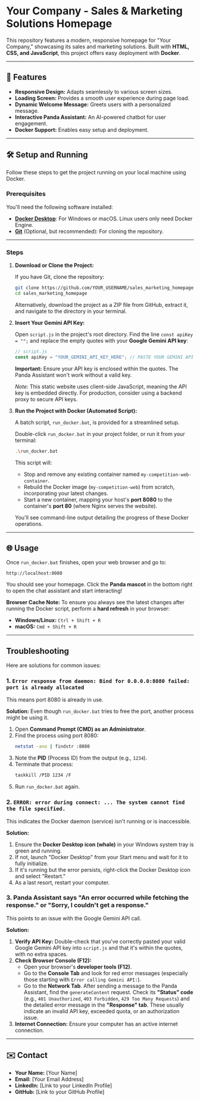 # Your Company - Sales & Marketing Solutions Homepage

This repository features a modern, responsive homepage for "Your Company," showcasing its sales and marketing solutions. Built with **HTML, CSS, and JavaScript**, this project offers easy deployment with **Docker**.

---

## 🚀 Features

- **Responsive Design:** Adapts seamlessly to various screen sizes.
- **Loading Screen:** Provides a smooth user experience during page load.
- **Dynamic Welcome Message:** Greets users with a personalized message.
- **Interactive Panda Assistant:** An AI-powered chatbot for user engagement.
- **Docker Support:** Enables easy setup and deployment.

---

## 🛠️ Setup and Running

Follow these steps to get the project running on your local machine using Docker.

### Prerequisites

You'll need the following software installed:

- **[Docker Desktop](https://www.docker.com/products/docker-desktop/)**: For Windows or macOS. Linux users only need Docker Engine.
- **[Git](https://git-scm.com/downloads)** (Optional, but recommended): For cloning the repository.

---

### Steps

1.  **Download or Clone the Project:**

    If you have Git, clone the repository:

    ```bash
    git clone https://github.com/YOUR_USERNAME/sales_marketing_homepage.git
    cd sales_marketing_homepage
    ```

    Alternatively, download the project as a ZIP file from GitHub, extract it, and navigate to the directory in your terminal.

2.  **Insert Your Gemini API Key:**

    Open `script.js` in the project's root directory. Find the line `const apiKey = "";` and replace the empty quotes with your **Google Gemini API key**:

    ```javascript
    // script.js
    const apiKey = "YOUR_GEMINI_API_KEY_HERE"; // PASTE YOUR GEMINI API KEY HERE! Example: "AIzaSyC..."
    ```

    **Important:** Ensure your API key is enclosed within the quotes. The Panda Assistant won't work without a valid key.

    _Note:_ This static website uses client-side JavaScript, meaning the API key is embedded directly. For production, consider using a backend proxy to secure API keys.

3.  **Run the Project with Docker (Automated Script):**

    A batch script, `run_docker.bat`, is provided for a streamlined setup.

    Double-click `run_docker.bat` in your project folder, or run it from your terminal:

    ```bash
    .\run_docker.bat
    ```

    This script will:

    - Stop and remove any existing container named `my-competition-web-container`.
    - Rebuild the Docker image (`my-competition-web`) from scratch, incorporating your latest changes.
    - Start a new container, mapping your host's **port 8080** to the container's **port 80** (where Nginx serves the website).

    You'll see command-line output detailing the progress of these Docker operations.

---

## 🌐 Usage

Once `run_docker.bat` finishes, open your web browser and go to:

```
http://localhost:8080
```

You should see your homepage. Click the **Panda mascot** in the bottom right to open the chat assistant and start interacting\!

**Browser Cache Note:** To ensure you always see the latest changes after running the Docker script, perform a **hard refresh** in your browser:

- **Windows/Linux:** `Ctrl + Shift + R`
- **macOS:** `Cmd + Shift + R`

---

## Troubleshooting

Here are solutions for common issues:

### 1\. `Error response from daemon: Bind for 0.0.0.0:8080 failed: port is already allocated`

This means port 8080 is already in use.

**Solution:**
Even though `run_docker.bat` tries to free the port, another process might be using it.

1.  Open **Command Prompt (CMD) as an Administrator**.
2.  Find the process using port 8080:
    ```bash
    netstat -ano | findstr :8080
    ```
3.  Note the **PID** (Process ID) from the output (e.g., `1234`).
4.  Terminate that process:
    ```bash
    taskkill /PID 1234 /F
    ```
5.  Run `run_docker.bat` again.

### 2\. `ERROR: error during connect: ... The system cannot find the file specified.`

This indicates the Docker daemon (service) isn't running or is inaccessible.

**Solution:**

1.  Ensure the **Docker Desktop icon (whale)** in your Windows system tray is green and running.
2.  If not, launch "Docker Desktop" from your Start menu and wait for it to fully initialize.
3.  If it's running but the error persists, right-click the Docker Desktop icon and select "Restart."
4.  As a last resort, restart your computer.

### 3\. Panda Assistant says "An error occurred while fetching the response." or "Sorry, I couldn't get a response."

This points to an issue with the Google Gemini API call.

**Solution:**

1.  **Verify API Key:** Double-check that you've correctly pasted your valid Google Gemini API key into `script.js` and that it's within the quotes, with no extra spaces.
2.  **Check Browser Console (F12):**
    - Open your browser's **developer tools (F12)**.
    - Go to the **Console Tab** and look for red error messages (especially those starting with `Error calling Gemini API:`).
    - Go to the **Network Tab**. After sending a message to the Panda Assistant, find the `generateContent` request. Check its **"Status" code** (e.g., `401 Unauthorized`, `403 Forbidden`, `429 Too Many Requests`) and the detailed error message in the **"Response" tab**. These usually indicate an invalid API key, exceeded quota, or an authorization issue.
3.  **Internet Connection:** Ensure your computer has an active internet connection.

---

## ✉️ Contact

- **Your Name:** \[Your Name]
- **Email:** \[Your Email Address]
- **LinkedIn:** \[Link to your LinkedIn Profile]
- **GitHub:** \[Link to your GitHub Profile]
